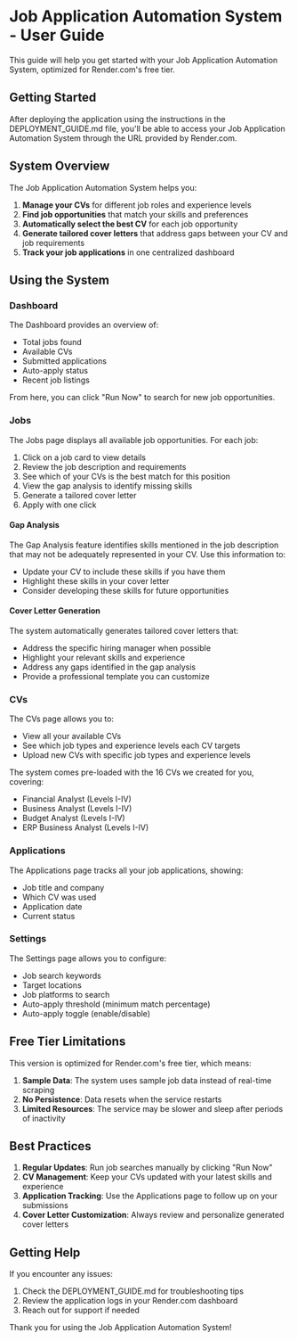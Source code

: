 # Job Application Automation System - User Guide

This guide will help you get started with your Job Application Automation System, optimized for Render.com's free tier.

## Getting Started

After deploying the application using the instructions in the DEPLOYMENT_GUIDE.md file, you'll be able to access your Job Application Automation System through the URL provided by Render.com.

## System Overview

The Job Application Automation System helps you:

1. **Manage your CVs** for different job roles and experience levels
2. **Find job opportunities** that match your skills and preferences
3. **Automatically select the best CV** for each job opportunity
4. **Generate tailored cover letters** that address gaps between your CV and job requirements
5. **Track your job applications** in one centralized dashboard

## Using the System

### Dashboard

The Dashboard provides an overview of:
- Total jobs found
- Available CVs
- Submitted applications
- Auto-apply status
- Recent job listings

From here, you can click "Run Now" to search for new job opportunities.

### Jobs

The Jobs page displays all available job opportunities. For each job:

1. Click on a job card to view details
2. Review the job description and requirements
3. See which of your CVs is the best match for this position
4. View the gap analysis to identify missing skills
5. Generate a tailored cover letter
6. Apply with one click

#### Gap Analysis

The Gap Analysis feature identifies skills mentioned in the job description that may not be adequately represented in your CV. Use this information to:
- Update your CV to include these skills if you have them
- Highlight these skills in your cover letter
- Consider developing these skills for future opportunities

#### Cover Letter Generation

The system automatically generates tailored cover letters that:
- Address the specific hiring manager when possible
- Highlight your relevant skills and experience
- Address any gaps identified in the gap analysis
- Provide a professional template you can customize

### CVs

The CVs page allows you to:
- View all your available CVs
- See which job types and experience levels each CV targets
- Upload new CVs with specific job types and experience levels

The system comes pre-loaded with the 16 CVs we created for you, covering:
- Financial Analyst (Levels I-IV)
- Business Analyst (Levels I-IV)
- Budget Analyst (Levels I-IV)
- ERP Business Analyst (Levels I-IV)

### Applications

The Applications page tracks all your job applications, showing:
- Job title and company
- Which CV was used
- Application date
- Current status

### Settings

The Settings page allows you to configure:
- Job search keywords
- Target locations
- Job platforms to search
- Auto-apply threshold (minimum match percentage)
- Auto-apply toggle (enable/disable)

## Free Tier Limitations

This version is optimized for Render.com's free tier, which means:

1. **Sample Data**: The system uses sample job data instead of real-time scraping
2. **No Persistence**: Data resets when the service restarts
3. **Limited Resources**: The service may be slower and sleep after periods of inactivity

## Best Practices

1. **Regular Updates**: Run job searches manually by clicking "Run Now"
2. **CV Management**: Keep your CVs updated with your latest skills and experience
3. **Application Tracking**: Use the Applications page to follow up on your submissions
4. **Cover Letter Customization**: Always review and personalize generated cover letters

## Getting Help

If you encounter any issues:
1. Check the DEPLOYMENT_GUIDE.md for troubleshooting tips
2. Review the application logs in your Render.com dashboard
3. Reach out for support if needed

Thank you for using the Job Application Automation System!

